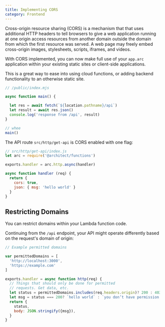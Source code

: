 ```yaml
---
title: Implementing CORS
category: Frontend
---
```


Cross-origin resource sharing (CORS) is a mechanism that that uses additional HTTP headers to tell browsers to give a web application running at one origin access resources from another domain outside the domain from which the first resource was served. A web page may freely embed cross-origin images, stylesheets, scripts, iframes, and videos.

With CORS implemented, you can now make full use of your `app.arc` application within your existing static sites or client-side applications.

This is a great way to ease into using cloud functions, or adding backend functionality to an otherwise static site.

```javascript
// /public/index.mjs

async function main() {

  let res = await fetch(`${location.pathname}/api`)
  let result = await res.json()
  console.log('response from /api', result)
}

// whee
main()
```

The API route `src/http/get-api` is CORS enabled with one flag:

```javascript
// src/http/get-api/index.js
let arc = require('@architect/functions')

exports.handler = arc.http.async(handler)

async function handler (req) {
  return {
    cors: true,
    json: { msg: 'hello world' }
  }
}
```

## Restricting Domains

You can restrict domains within your Lambda function code.

Continuing from the `/api` endpoint, your API might operate differently based on the request's domain of origin:

```javascript
// Example permitted domains

var permittedDomains = [
  'http://localhost:3000',
  'https://example.com'
]

exports.handler = async function http(req) {
  // Things that should only be done for permitted
  // requests. Get data, etc.
  let status = permittedDomains.includes(req.headers.origin)? 200 : 403
  let msg = status === 200? `hello world` : `you don’t have permission to access`
  return {
    status,
    body: JSON.stringify({msg}),
  }
}
```

